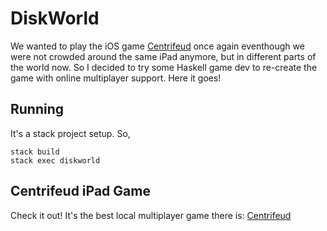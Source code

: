 # DiskWorld

We wanted to play the iOS game [Centrifeud][1] once again eventhough we were not
crowded around the same iPad anymore, but in different parts of the world
now. So I decided to try some Haskell game dev to re-create the game with
online multiplayer support. Here it goes!



## Running

It's a stack project setup. So,
    
    stack build
    stack exec diskworld
  
## Centrifeud iPad Game

Check it out! It's the best local multiplayer game there is:
[Centrifeud][1]


[1]: https://itunes.apple.com/au/app/centrifeud/id515839367?mt=8
